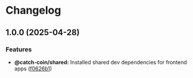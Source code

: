 # Changelog

## 1.0.0 (2025-04-28)


### Features

* **@catch-coin/shared:** Installed shared dev dependencies for frontend apps ([f0626b1](https://github.com/AvdienkoSergey/catch-coin/commit/f0626b1d1aec86a757bc2a6b9a119f83c2c05e56))
